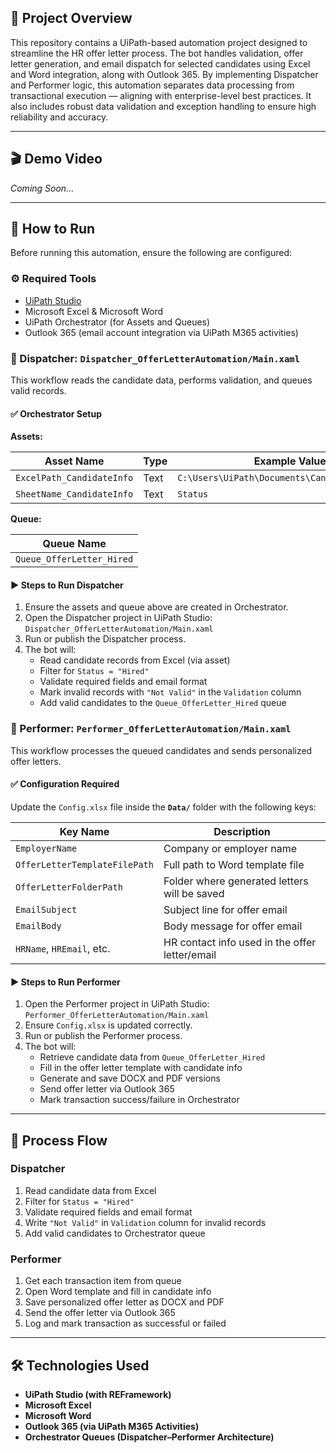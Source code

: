 ## 📖 Project Overview

This repository contains a UiPath-based automation project designed to streamline the HR offer letter process. The bot handles validation, offer letter generation, and email dispatch for selected candidates using Excel and Word integration, along with Outlook 365. By implementing Dispatcher and Performer logic, this automation separates data processing from transactional execution — aligning with enterprise-level best practices. It also includes robust data validation and exception handling to ensure high reliability and accuracy.

---

## 🎬 Demo Video

*Coming Soon...*

---

## 🚀 How to Run

Before running this automation, ensure the following are configured:

### ⚙️ Required Tools
- [UiPath Studio](https://www.uipath.com/)
- Microsoft Excel & Microsoft Word
- UiPath Orchestrator (for Assets and Queues)
- Outlook 365 (email account integration via UiPath M365 activities)

### 🔹 Dispatcher: `Dispatcher_OfferLetterAutomation/Main.xaml`

This workflow reads the candidate data, performs validation, and queues valid records.

#### ✅ Orchestrator Setup

**Assets:**

| Asset Name                 | Type | Example Value                                     |
|---------------------------|------|--------------------------------------------------|
| `ExcelPath_CandidateInfo` | Text | `C:\Users\UiPath\Documents\CandidateInfo.xlsx`     |
| `SheetName_CandidateInfo` | Text | `Status`                                         |

**Queue:**

| Queue Name               |
|--------------------------|
| `Queue_OfferLetter_Hired` |

#### ▶ Steps to Run Dispatcher

1. Ensure the assets and queue above are created in Orchestrator.
2. Open the Dispatcher project in UiPath Studio:  
   `Dispatcher_OfferLetterAutomation/Main.xaml`
3. Run or publish the Dispatcher process.
4. The bot will:
   - Read candidate records from Excel (via asset)
   - Filter for `Status = "Hired"`
   - Validate required fields and email format
   - Mark invalid records with `"Not Valid"` in the `Validation` column
   - Add valid candidates to the `Queue_OfferLetter_Hired` queue

### 🔸 Performer: `Performer_OfferLetterAutomation/Main.xaml`

This workflow processes the queued candidates and sends personalized offer letters.

#### ✅ Configuration Required

Update the `Config.xlsx` file inside the **`Data/`** folder with the following keys:

| Key Name                   | Description                             |
|---------------------------|-----------------------------------------|
| `EmployerName`            | Company or employer name                |
| `OfferLetterTemplateFilePath` | Full path to Word template file      |
| `OfferLetterFolderPath`   | Folder where generated letters will be saved |
| `EmailSubject`            | Subject line for offer email            |
| `EmailBody`               | Body message for offer email            |
| `HRName`, `HREmail`, etc. | HR contact info used in the offer letter/email |

#### ▶ Steps to Run Performer

1. Open the Performer project in UiPath Studio:  
   `Performer_OfferLetterAutomation/Main.xaml`
2. Ensure `Config.xlsx` is updated correctly.
3. Run or publish the Performer process.
4. The bot will:
   - Retrieve candidate data from `Queue_OfferLetter_Hired`
   - Fill in the offer letter template with candidate info
   - Generate and save DOCX and PDF versions
   - Send offer letter via Outlook 365
   - Mark transaction success/failure in Orchestrator

---

## 🔄 Process Flow

### Dispatcher
1. Read candidate data from Excel
2. Filter for `Status = "Hired"`
3. Validate required fields and email format
4. Write `"Not Valid"` in `Validation` column for invalid records
5. Add valid candidates to Orchestrator queue

### Performer
1. Get each transaction item from queue
2. Open Word template and fill in candidate info
3. Save personalized offer letter as DOCX and PDF
4. Send the offer letter via Outlook 365
5. Log and mark transaction as successful or failed

---

## 🛠️ Technologies Used

- **UiPath Studio (with REFramework)**  
- **Microsoft Excel**  
- **Microsoft Word**  
- **Outlook 365 (via UiPath M365 Activities)**  
- **Orchestrator Queues (Dispatcher–Performer Architecture)** 

